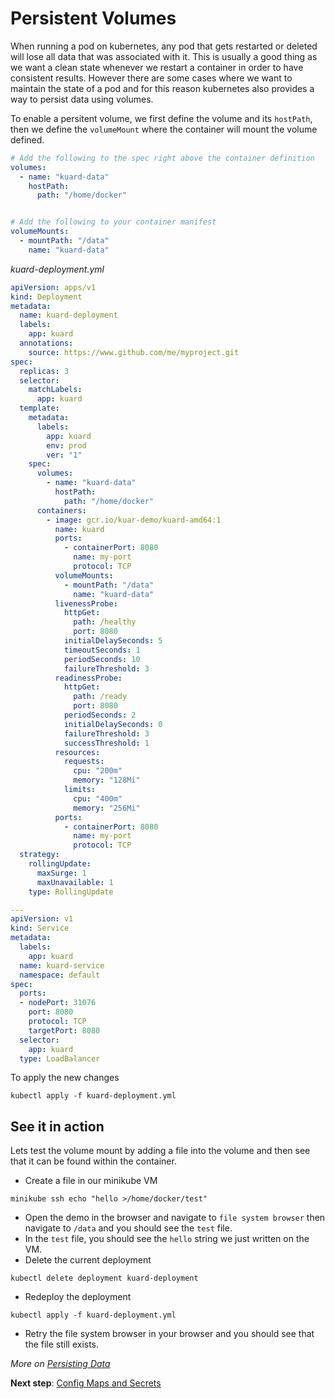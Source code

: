 # Persistent Volumes
When running a pod on kubernetes, any pod that gets restarted or deleted will lose all data that was associated with it. This is usually a good thing as we want a clean state whenever we restart a container in order to have consistent results. However there are some cases where we want to maintain the state of a pod and for this reason kubernetes also provides a way to persist data using volumes.

To enable a persitent volume, we first define the volume and its `hostPath`, then we define the `volumeMount` where the container will mount the volume defined.

```yaml
# Add the following to the spec right above the container definition 
volumes:
  - name: "kuard-data"
    hostPath:
      path: "/home/docker"


# Add the following to your container manifest
volumeMounts:
  - mountPath: "/data"
    name: "kuard-data"
```

*kuard-deployment.yml*
``` yaml
apiVersion: apps/v1
kind: Deployment
metadata:
  name: kuard-deployment
  labels:
    app: kuard
  annotations:
    source: https://www.github.com/me/myproject.git
spec:
  replicas: 3
  selector:
    matchLabels:
      app: kuard
  template:
    metadata:
      labels:
        app: kuard
        env: prod
        ver: "1"
    spec:
      volumes:
        - name: "kuard-data"
          hostPath:
            path: "/home/docker"
      containers:
        - image: gcr.io/kuar-demo/kuard-amd64:1
          name: kuard
          ports:
            - containerPort: 8080
              name: my-port
              protocol: TCP
          volumeMounts:
            - mountPath: "/data"
              name: "kuard-data"
          livenessProbe:
            httpGet:
              path: /healthy
              port: 8080
            initialDelaySeconds: 5
            timeoutSeconds: 1
            periodSeconds: 10
            failureThreshold: 3
          readinessProbe:
            httpGet:
              path: /ready
              port: 8080
            periodSeconds: 2
            initialDelaySeconds: 0
            failureThreshold: 3
            successThreshold: 1
          resources:
            requests:
              cpu: "200m"
              memory: "128Mi"
            limits:
              cpu: "400m"
              memory: "256Mi"
          ports:
            - containerPort: 8080
              name: my-port
              protocol: TCP
  strategy:
    rollingUpdate:
      maxSurge: 1
      maxUnavailable: 1
    type: RollingUpdate

---
apiVersion: v1
kind: Service
metadata:
  labels:
    app: kuard
  name: kuard-service
  namespace: default
spec:
  ports:
  - nodePort: 31076
    port: 8080
    protocol: TCP
    targetPort: 8080
  selector:
    app: kuard
  type: LoadBalancer
```
To apply the new changes 
```
kubectl apply -f kuard-deployment.yml
``` 

## See it in action
Lets test the volume mount by adding a file into the volume and then see that it can be found within the container.
- Create a file in our minikube VM 
```
minikube ssh echo "hello >/home/docker/test"
```
- Open the demo in the browser and navigate to `file system browser` then navigate to `/data` and you should see the `test` file.
- In the `test` file, you should see the `hello` string we just written on the VM.
- Delete the current deployment
```
kubectl delete deployment kuard-deployment
```
- Redeploy the deployment
```
kubectl apply -f kuard-deployment.yml
```
- Retry the file system browser in your browser and you should see that the file still exists.


*More on [Persisting Data](https://kubernetes.io/docs/concepts/storage/persistent-volumes/)*

**Next step**: [Config Maps and Secrets](09-config_maps_and_secrets.md)
